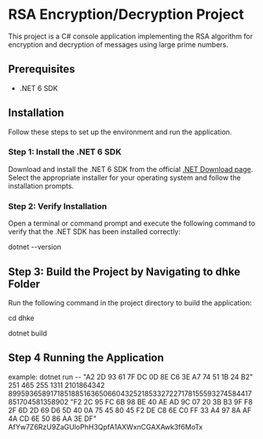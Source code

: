 # RSA Encryption/Decryption Project

This project is a C# console application implementing the RSA algorithm for encryption and decryption of messages using large prime numbers.

## Prerequisites

- .NET 6 SDK

## Installation

Follow these steps to set up the environment and run the application.

### Step 1: Install the .NET 6 SDK

Download and install the .NET 6 SDK from the official [.NET Download page](https://dotnet.microsoft.com/download/dotnet/6.0). Select the appropriate installer for your operating system and follow the installation prompts.

### Step 2: Verify Installation

Open a terminal or command prompt and execute the following command to verify that the .NET SDK has been installed correctly:

dotnet --version

## Step 3: Build the Project by Navigating to dhke Folder

Run the following command in the project directory to build the application:

cd dhke 

dotnet build


## Step 4 Running the Application



example:
dotnet run -- "A2 2D 93 61 7F DC 0D 8E C6 3E A7 74 51 1B 24 B2" 251 465 255 1311 2101864342 8995936589171851885163650660432521853327227178155593274584417851704581358902 "F2 2C 95 FC 6B 98 BE 40 AE AD 9C 07 20 3B B3 9F F8 2F 6D 2D 69 D6 5D 40 0A 75 45 80 45 F2 DE C8 6E C0 FF 33 A4 97 8A AF 4A CD 6E 50 86 AA 3E DF" AfYw7Z6RzU9ZaGUloPhH3QpfA1AXWxnCGAXAwk3f6MoTx




